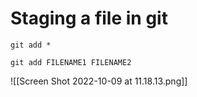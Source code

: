 # Staging a file in git 

```git
git add *
```

```git
git add FILENAME1 FILENAME2
```

![[Screen Shot 2022-10-09 at 11.18.13.png]]